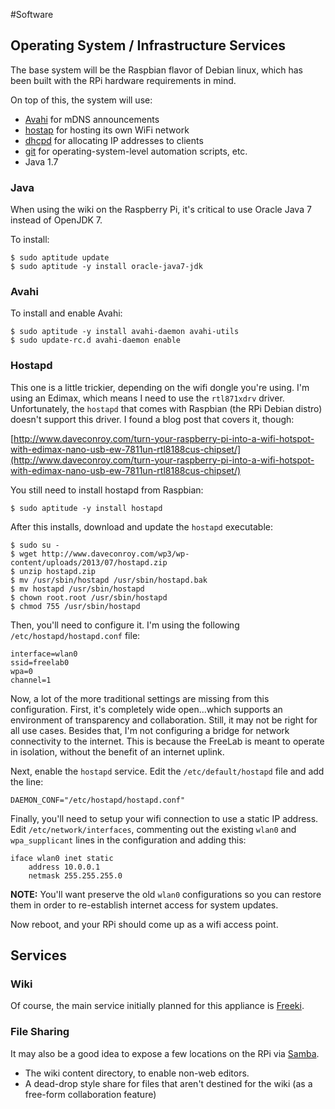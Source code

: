<!-- Freeki metadata. Do not remove this section!
TITLE: Software
-->
#Software

## Operating System / Infrastructure Services

The base system will be the Raspbian flavor of Debian linux, which has been built with the RPi hardware requirements in mind. 

On top of this, the system will use:

- [Avahi](http://en.wikipedia.org/wiki/Avahi_%28software%29) for mDNS announcements
- [hostap](http://en.wikipedia.org/wiki/HostAP) for hosting its own WiFi network
- [dhcpd](http://en.wikipedia.org/wiki/DHCPD) for allocating IP addresses to clients
- [git](http://www.git-scm.com) for operating-system-level automation scripts, etc.
- Java 1.7

### Java

When using the wiki on the Raspberry Pi, it's critical to use Oracle Java 7 instead of OpenJDK 7. 

To install:

    $ sudo aptitude update
    $ sudo aptitude -y install oracle-java7-jdk

### Avahi

To install and enable Avahi:

    $ sudo aptitude -y install avahi-daemon avahi-utils
    $ sudo update-rc.d avahi-daemon enable

### Hostapd

This one is a little trickier, depending on the wifi dongle you're using. I'm using an Edimax, which means I need to use the `rtl871xdrv` driver. Unfortunately, the `hostapd` that comes with Raspbian (the RPi Debian distro) doesn't support this driver. I found a blog post that covers it, though:

[http://www.daveconroy.com/turn-your-raspberry-pi-into-a-wifi-hotspot-with-edimax-nano-usb-ew-7811un-rtl8188cus-chipset/](http://www.daveconroy.com/turn-your-raspberry-pi-into-a-wifi-hotspot-with-edimax-nano-usb-ew-7811un-rtl8188cus-chipset/)

You still need to install hostapd from Raspbian:

    $ sudo aptitude -y install hostapd

After this installs, download and update the `hostapd` executable:

    $ sudo su -
    $ wget http://www.daveconroy.com/wp3/wp-content/uploads/2013/07/hostapd.zip
    $ unzip hostapd.zip 
    $ mv /usr/sbin/hostapd /usr/sbin/hostapd.bak
    $ mv hostapd /usr/sbin/hostapd
    $ chown root.root /usr/sbin/hostapd 
    $ chmod 755 /usr/sbin/hostapd

Then, you'll need to configure it. I'm using the following `/etc/hostapd/hostapd.conf` file:

    interface=wlan0
    ssid=freelab0
    wpa=0
    channel=1

Now, a lot of the more traditional settings are missing from this configuration. First, it's completely wide open...which supports an environment of transparency and collaboration. Still, it may not be right for all use cases. Besides that, I'm not configuring a bridge for network connectivity to the internet. This is because the FreeLab is meant to operate in isolation, without the benefit of an internet uplink.

Next, enable the `hostapd` service. Edit the `/etc/default/hostapd` file and add the line:

    DAEMON_CONF="/etc/hostapd/hostapd.conf"

Finally, you'll need to setup your wifi connection to use a static IP address. Edit `/etc/network/interfaces`, commenting out the existing `wlan0` and `wpa_supplicant` lines in the configuration and adding this:

    iface wlan0 inet static
        address 10.0.0.1
        netmask 255.255.255.0

**NOTE:** You'll want preserve the old `wlan0` configurations so you can restore them in order to re-establish internet access for system updates.

Now reboot, and your RPi should come up as a wifi access point.


## Services

### Wiki

Of course, the main service initially planned for this appliance is [Freeki](/wiki/Projects/Freeki/Overview#).

### File Sharing

It may also be a good idea to expose a few locations on the RPi via [Samba](http://en.wikipedia.org/wiki/Samba_%28software%29). 

- The wiki content directory, to enable non-web editors.
- A dead-drop style share for files that aren't destined for the wiki (as a free-form collaboration feature)



